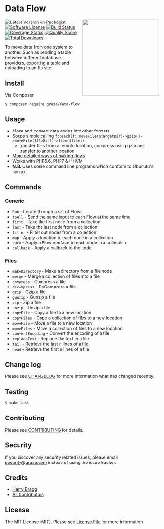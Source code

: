 # Data Flow

<img align="right" src="http://media2.giphy.com/media/eYkKx0gbmavMQ/giphy.gif" width="250" />

[![Latest Version on Packagist](https://img.shields.io/packagist/v/graze/data-flow.svg?style=flat-square)](https://packagist.org/packages/graze/data-flow)
[![Software License](https://img.shields.io/badge/license-MIT-brightgreen.svg?style=flat-square)](LICENSE.md)
[![Build Status](https://img.shields.io/travis/graze/data-flow/master.svg?style=flat-square)](https://travis-ci.org/graze/data-flow)
[![Coverage Status](https://img.shields.io/scrutinizer/coverage/g/graze/data-flow.svg?style=flat-square)](https://scrutinizer-ci.com/g/graze/data-flow/code-structure)
[![Quality Score](https://img.shields.io/scrutinizer/g/graze/data-flow.svg?style=flat-square)](https://scrutinizer-ci.com/g/graze/data-flow)
[![Total Downloads](https://img.shields.io/packagist/dt/graze/data-flow.svg?style=flat-square)](https://packagist.org/packages/graze/data-flow)

To move data from one system to another. Such as sending a table between different database providers, exporting a table and uploading to an ftp site.

## Install

Via Composer

```bash
$ composer require graze/data-flow
```

## Usage

- Move and convert data nodes into other formats
- Soups simple calling `f::each(f::moveFile($targetDir)->gzip()->moveFile($ftpDir))->flow($files)`
  - transfer files from a remote location, compress using gzip and transfer to another location
- [More detailed ways of making flows](docs/Flows.md)
- Works with PHP5.6, PHP7 & HHVM
- **N.B.** Uses some command line programs which conform to Ubunutu's syntax.

## Commands

### Generic

- `Run` - Iterate through a set of Flows
- `toAll` - Send the same input to each Flow at the same time
- `first` - Take the first node from a collection
- `last` - Take the last node from a collection
- `filter` - Filter out nodes from a collection
- `map` - Apply a function to each node in a collection
- `each` - Apply a FlowInterface to each node in a collection
- `callback` - Apply a callback to the node

### Files

- `makeDirectory` - Make a directory from a file node
- `merge` - Merge a collection of files into a file
- `compress` - Compress a file
- `decompress` - DeCompress a file
- `gzip` - Gzip a file
- `gunzip` - Gunzip a file
- `zip` - Zip a file
- `unzip` - Unzip a file
- `copyFile` - Copy a file to a new location
- `copyFiles` - Cope a collection of files to a new location
- `moveFile` - Move a file to a new location
- `moveFiles` - Move a collection of files to a new location
- `convertEncoding` - Convert the encoding of a file
- `replaceText` - Replace the text in a file
- `tail` - Retrieve the last n lines of a file
- `head` - Retrieve the first n lines of a file

## Change log

Please see [CHANGELOG](CHANGELOG.md) for more information what has changed recently.

## Testing

``` bash
$ make test
```

## Contributing

Please see [CONTRIBUTING](CONTRIBUTING.md) for details.

## Security

If you discover any security related issues, please email security@graze.com instead of using the issue tracker.

## Credits

- [Harry Bragg](https://github.com/h-bragg)
- [All Contributors](../../contributors)

## License

The MIT License (MIT). Please see [License File](LICENSE.md) for more information.

